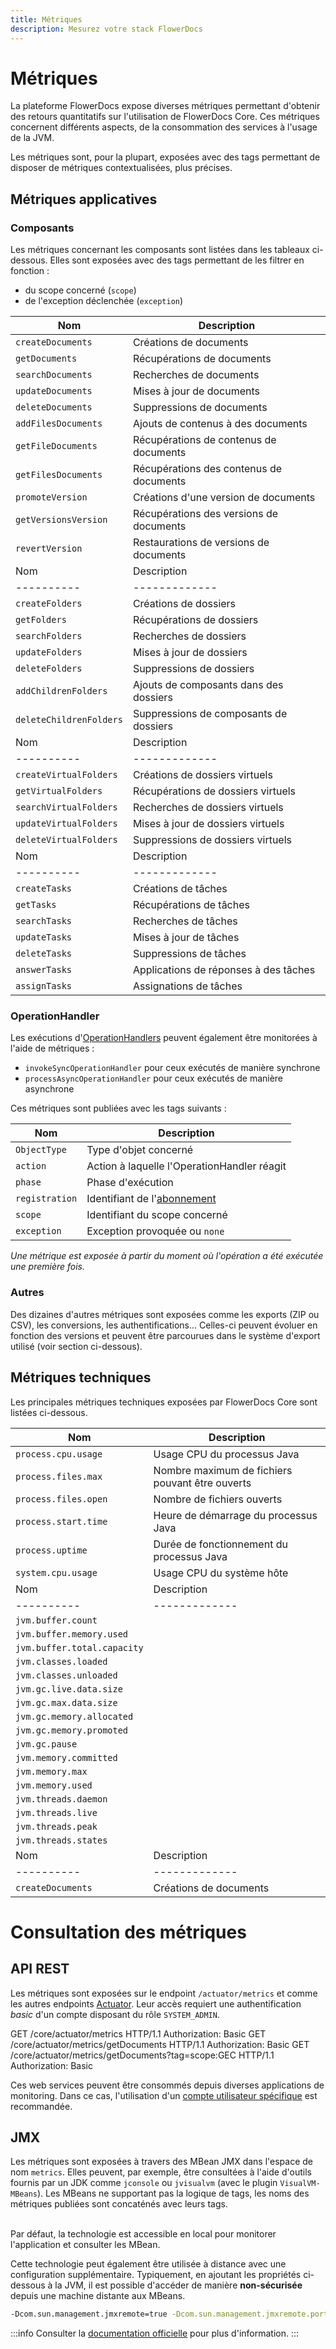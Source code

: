 ```yaml
---
title: Métriques
description: Mesurez votre stack FlowerDocs
---
```


# Métriques 

La plateforme FlowerDocs expose diverses métriques permettant d'obtenir des retours quantitatifs sur l'utilisation de FlowerDocs Core. Ces métriques concernent différents aspects, de la consommation des services à l'usage de la JVM.


Les métriques sont, pour la plupart, exposées avec des tags permettant de disposer de métriques contextualisées, plus précises.

## Métriques applicatives

### Composants

Les métriques concernant les composants sont listées dans les tableaux ci-dessous. Elles sont exposées avec des tags permettant de les filtrer en fonction : 

* du scope concerné (`scope`)
* de l'exception déclenchée (`exception`)

|Nom | Description |
|----------|-------------|
|`createDocuments`|Créations de documents|
|`getDocuments`|Récupérations de documents|
|`searchDocuments`|Recherches de documents|
|`updateDocuments`|Mises à jour de documents|
|`deleteDocuments`|Suppressions de documents|
|`addFilesDocuments`|Ajouts de contenus à des documents|
|`getFileDocuments`|Récupérations de contenus de documents|
|`getFilesDocuments`|Récupérations des contenus de documents|
|`promoteVersion`|Créations d'une version de documents|
|`getVersionsVersion`|Récupérations des versions de documents|
|`revertVersion`|Restaurations de versions de documents|
|Nom | Description |
|----------|-------------|
|`createFolders`|Créations de dossiers|
|`getFolders`|Récupérations de dossiers|
|`searchFolders`|Recherches de dossiers|
|`updateFolders`|Mises à jour de dossiers|
|`deleteFolders`|Suppressions de dossiers|
|`addChildrenFolders`|Ajouts de composants dans des dossiers|
|`deleteChildrenFolders`|Suppressions de composants de dossiers|
|Nom | Description |
|----------|-------------|
|`createVirtualFolders`|Créations de dossiers virtuels|
|`getVirtualFolders`|Récupérations de dossiers virtuels|
|`searchVirtualFolders`|Recherches de dossiers virtuels|
|`updateVirtualFolders`|Mises à jour de dossiers virtuels|
|`deleteVirtualFolders`|Suppressions de dossiers virtuels|
|Nom | Description |
|----------|-------------|
|`createTasks`|Créations de tâches|
|`getTasks`|Récupérations de tâches|
|`searchTasks`|Recherches de tâches|
|`updateTasks`|Mises à jour de tâches|
|`deleteTasks`|Suppressions de tâches|
|`answerTasks`|Applications de réponses à des tâches|
|`assignTasks`|Assignations de tâches|

### OperationHandler

Les exécutions d'[OperationHandlers](broken-link.md) peuvent également être monitorées à l'aide de métriques : 

* `invokeSyncOperationHandler` pour ceux exécutés de manière synchrone
* `processAsyncOperationHandler` pour ceux exécutés de manière asynchrone

Ces métriques sont publiées avec les tags suivants : 

|Nom | Description |
|----------|-------------|
|`ObjectType`|Type d'objet concerné|
|`action`|Action à laquelle l'OperationHandler réagit|
|`phase`|Phase d'exécution|
|`registration`|Identifiant de l'[abonnement](broken-link.md)|
|`scope`|Identifiant du scope concerné|
|`exception`|Exception provoquée ou `none`|


*Une métrique est exposée à partir du moment où l'opération a été exécutée une première fois.*

### Autres 

Des dizaines d'autres métriques sont exposées comme les exports (ZIP ou CSV), les conversions, les authentifications...
Celles-ci peuvent évoluer en fonction des versions et peuvent être parcourues dans le système d'export utilisé (voir section ci-dessous).

## Métriques techniques

Les principales métriques techniques exposées par FlowerDocs Core sont listées ci-dessous.

|Nom | Description |
|----------|-------------|
|`process.cpu.usage`|Usage CPU du processus Java|
|`process.files.max`|Nombre maximum de fichiers pouvant être ouverts|
|`process.files.open`|Nombre de fichiers ouverts|
|`process.start.time`|Heure de démarrage du processus Java|
|`process.uptime`|Durée de fonctionnement du processus Java|
|`system.cpu.usage`|Usage CPU du système hôte|
|Nom | Description |
|----------|-------------|
|`jvm.buffer.count`||
|`jvm.buffer.memory.used`||
|`jvm.buffer.total.capacity`||
|`jvm.classes.loaded`||
|`jvm.classes.unloaded`||
|`jvm.gc.live.data.size`||
|`jvm.gc.max.data.size`||
|`jvm.gc.memory.allocated`||
|`jvm.gc.memory.promoted`||
|`jvm.gc.pause`||
|`jvm.memory.committed`||
|`jvm.memory.max`||
|`jvm.memory.used`||
|`jvm.threads.daemon`||
|`jvm.threads.live`||
|`jvm.threads.peak`||
|`jvm.threads.states`||
|Nom | Description |
|----------|-------------|
|`createDocuments`|Créations de documents|


# Consultation des métriques

## API REST

Les métriques sont exposées sur le endpoint `/actuator/metrics` et comme les autres endpoints [Actuator](broken-link.md).
Leur accès requiert une authentification *basic* d'un compte disposant du rôle `SYSTEM_ADMIN`.

GET /core/actuator/metrics HTTP/1.1
Authorization: Basic <basic authorization>
GET /core/actuator/metrics/getDocuments HTTP/1.1
Authorization: Basic <basic authorization>
GET /core/actuator/metrics/getDocuments?tag=scope:GEC HTTP/1.1
Authorization: Basic <basic authorization>


Ces web services peuvent être consommés depuis diverses applications de monitoring. Dans ce cas, l'utilisation d'un [compte utilisateur spécifique](broken-link.md) est recommandée.

## JMX

Les métriques sont exposées à travers des MBean JMX dans l'espace de nom `metrics`. Elles peuvent, par exemple, être consultées à l'aide d'outils fournis par un JDK comme `jconsole` ou `jvisualvm` (avec le plugin `VisualVM-MBeans`).
Les MBeans ne supportant pas la logique de tags, les noms des métriques publiées sont concaténés avec leurs tags.

<br/>
Par défaut, la technologie est accessible en local pour monitorer l'application et consulter les MBean.

Cette technologie peut également être utilisée à distance avec une configuration supplémentaire. Typiquement, en ajoutant les propriétés ci-dessous à la JVM, il est possible d'accéder de manière **non-sécurisée** depuis une machine distante aux MBeans.


```bash
-Dcom.sun.management.jmxremote=true -Dcom.sun.management.jmxremote.port=6001 -Dcom.sun.management.jmxremote.authenticate=false -Dcom.sun.management.jmxremote.ssl=false -Dcom.sun.management.jmxremote.rmi.port=6001 
```
:::info
Consulter la [documentation officielle](https://docs.oracle.com/en/java/javase/11/management/monitoring-and-management-using-jmx-technology.html) pour plus d'information.
:::